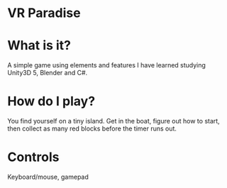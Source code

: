 # VR Paradise

# What is it?
A simple game using elements and features I have learned studying Unity3D 5, Blender and C#.

# How do I play?
You find yourself on a tiny island. Get in the boat, figure out how to start, then collect as many red blocks before the timer runs out.


# Controls
Keyboard/mouse, gamepad
